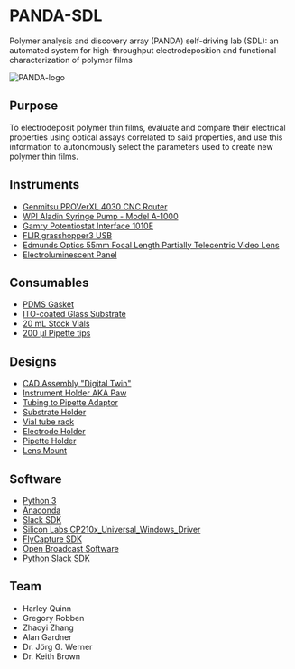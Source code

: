 # PANDA-SDL
Polymer analysis and discovery array (PANDA) self-driving lab (SDL): an automated system for high-throughput electrodeposition and functional characterization of polymer films

![PANDA-logo](https://github.com/BU-KABlab/PANDA-SDL/blob/2c1d91d546d233a9af88f7912e32f243253305e5/PANDAlogo.png)
## Purpose
To electrodeposit polymer thin films, evaluate and compare their electrical properties using optical assays correlated to said properties, and use this information to autonomously select the parameters used to create new polymer thin films.

## Instruments
* [Genmitsu PROVerXL 4030 CNC Router](https://www.sainsmart.com/products/genmitsu-proverxl-4030-cnc-router-with-carveco-maker-subscription)
* [WPI Aladin Syringe Pump - Model A-1000](https://www.wpiinc.com/var-al1000hp-aladdin-single-syringe-pump-high-pressure)
* [Gamry Potentiostat Interface 1010E](https://www.gamry.com/potentiostats/interface-1010e-potentiostat/)
* [FLIR grasshopper3 USB](https://www.flir.com/products/grasshopper3-usb3/)
* [Edmunds Optics 55mm Focal Length Partially Telecentric Video Lens](https://www.edmundoptics.com/p/55mm-focal-length-partially-telecentric-video-lens/10573/)
* [Electroluminescent Panel](https://www.technolight.com/product/4-x-6-inch-uv-fade-resistant-white-rectangle-electroluminescent-el-light-panel/)

## Consumables
* [PDMS Gasket](https://cad.onshape.com/documents/8f40aa9641f7f1039e816474/w/adf97a8228dac96fc46992ed/e/9cba4213e4509f8c1b8e8175)
* [ITO-coated Glass Substrate]()
* [20 mL Stock Vials](https://www.fishersci.com/shop/products/clear-voa-glass-vials-0-125in-septa/12-100-112)
* [200 µl Pipette tips]()
  
## Designs
* [CAD Assembly "Digital Twin"](https://cad.onshape.com/documents/c41313cd3306bc04e4d59c9f/w/2192f79fbbc255217700cdef/e/4a090fa0f720a530b6f3fba8?renderMode=0&uiState=66779a09a4d5a25e8be8abcd)
* [Instrument Holder AKA Paw](https://cad.onshape.com/documents/67d0973a1a964efb67f4fddf/w/915890a7f09783f856faa201/e/248cc503162b35b112007857)
* [Tubing to Pipette Adaptor](https://cad.onshape.com/documents/41b826971f0a7ebeaf3c01ef/w/ae93b60499811617be29c11f/e/1e1bce50dcdec6ddd667460a)
* [Substrate Holder](https://cad.onshape.com/documents/ccde1516ba2f6a9f288ba4a5/w/6078df451920f962c99dc5d0/e/e23eb57422b3a293c7468839)
* [Vial tube rack](https://github.com/erasmus95/PANDA-BEAR/blob/main/3d-prints/TubeRack_2mLx10_v1_scaled.stl)
* [Electrode Holder](https://cad.onshape.com/documents/31255eb25d54cb375f991e2f/w/9c80d5522b00c17bccc0de50/e/359a4f6324328a05abc88318)
* [Pipette Holder](https://cad.onshape.com/documents/d1685a6b475ddad11dae0fd7/w/557c3cfdcf96c63526dea402/e/47effdbc24cc482a1a5af404)
* [Lens Mount](https://cad.onshape.com/documents/984ac1a9247a6b18ef7def75/w/90783d749d7238bd36b77238/e/68e9ffba4d8f9efa5501c7b6)

## Software
* [Python 3](https://www.python.org/)
* [Anaconda](https://www.anaconda.com/)
* [Slack SDK](https://slack.dev/python-slack-sdk/)
* [Silicon Labs CP210x_Universal_Windows_Driver](https://www.silabs.com/developers/usb-to-uart-bridge-vcp-drivers?tab=downloads)
* [FlyCapture SDK](https://www.flir.com/products/flycapture-sdk/)
* [Open Broadcast Software](https://obsproject.com/)
* [Python Slack SDK](https://slack.dev/python-slack-sdk/)


## Team
* Harley Quinn
* Gregory Robben
* Zhaoyi Zhang
* Alan Gardner
* Dr. Jörg G. Werner
* Dr. Keith Brown
